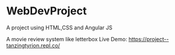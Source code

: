 # WebDevProject
A project using HTML,CSS and Angular JS

A movie review system like letterbox
Live Demo: https://project--tanzingtyrion.repl.co/
